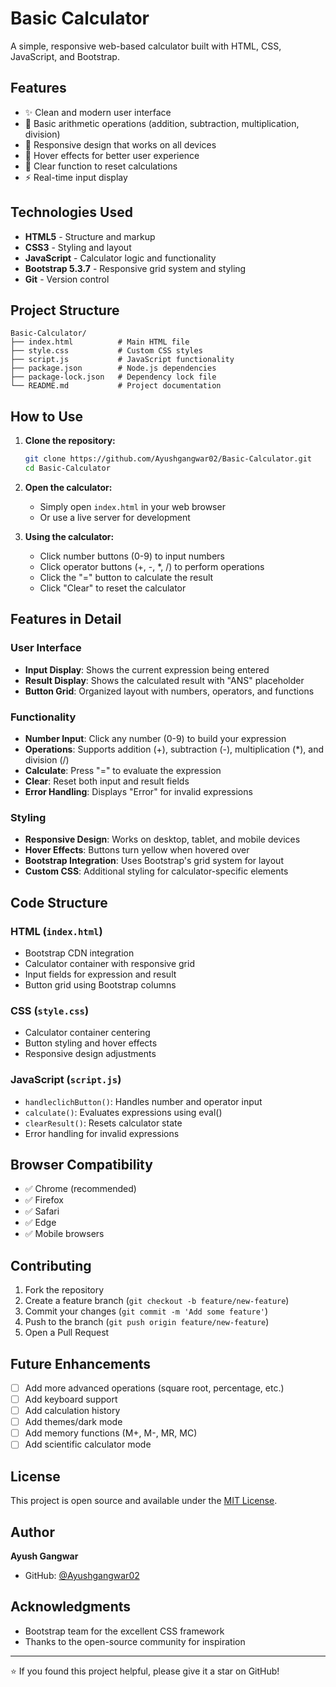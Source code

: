 # Basic Calculator

A simple, responsive web-based calculator built with HTML, CSS, JavaScript, and Bootstrap.

## Features

- ✨ Clean and modern user interface
- 🔢 Basic arithmetic operations (addition, subtraction, multiplication, division)
- 📱 Responsive design that works on all devices
- 🎨 Hover effects for better user experience
- 🧹 Clear function to reset calculations
- ⚡ Real-time input display

## Technologies Used

- **HTML5** - Structure and markup
- **CSS3** - Styling and layout
- **JavaScript** - Calculator logic and functionality
- **Bootstrap 5.3.7** - Responsive grid system and styling
- **Git** - Version control

## Project Structure

```
Basic-Calculator/
├── index.html          # Main HTML file
├── style.css           # Custom CSS styles
├── script.js           # JavaScript functionality
├── package.json        # Node.js dependencies
├── package-lock.json   # Dependency lock file
└── README.md           # Project documentation
```

## How to Use

1. **Clone the repository:**
   ```bash
   git clone https://github.com/Ayushgangwar02/Basic-Calculator.git
   cd Basic-Calculator
   ```

2. **Open the calculator:**
   - Simply open `index.html` in your web browser
   - Or use a live server for development

3. **Using the calculator:**
   - Click number buttons (0-9) to input numbers
   - Click operator buttons (+, -, *, /) to perform operations
   - Click the "=" button to calculate the result
   - Click "Clear" to reset the calculator

## Features in Detail

### User Interface
- **Input Display**: Shows the current expression being entered
- **Result Display**: Shows the calculated result with "ANS" placeholder
- **Button Grid**: Organized layout with numbers, operators, and functions

### Functionality
- **Number Input**: Click any number (0-9) to build your expression
- **Operations**: Supports addition (+), subtraction (-), multiplication (*), and division (/)
- **Calculate**: Press "=" to evaluate the expression
- **Clear**: Reset both input and result fields
- **Error Handling**: Displays "Error" for invalid expressions

### Styling
- **Responsive Design**: Works on desktop, tablet, and mobile devices
- **Hover Effects**: Buttons turn yellow when hovered over
- **Bootstrap Integration**: Uses Bootstrap's grid system for layout
- **Custom CSS**: Additional styling for calculator-specific elements

## Code Structure

### HTML (`index.html`)
- Bootstrap CDN integration
- Calculator container with responsive grid
- Input fields for expression and result
- Button grid using Bootstrap columns

### CSS (`style.css`)
- Calculator container centering
- Button styling and hover effects
- Responsive design adjustments

### JavaScript (`script.js`)
- `handleclichButton()`: Handles number and operator input
- `calculate()`: Evaluates expressions using eval()
- `clearResult()`: Resets calculator state
- Error handling for invalid expressions

## Browser Compatibility

- ✅ Chrome (recommended)
- ✅ Firefox
- ✅ Safari
- ✅ Edge
- ✅ Mobile browsers

## Contributing

1. Fork the repository
2. Create a feature branch (`git checkout -b feature/new-feature`)
3. Commit your changes (`git commit -m 'Add some feature'`)
4. Push to the branch (`git push origin feature/new-feature`)
5. Open a Pull Request

## Future Enhancements

- [ ] Add more advanced operations (square root, percentage, etc.)
- [ ] Add keyboard support
- [ ] Add calculation history
- [ ] Add themes/dark mode
- [ ] Add memory functions (M+, M-, MR, MC)
- [ ] Add scientific calculator mode

## License

This project is open source and available under the [MIT License](LICENSE).

## Author

**Ayush Gangwar**
- GitHub: [@Ayushgangwar02](https://github.com/Ayushgangwar02)

## Acknowledgments

- Bootstrap team for the excellent CSS framework
- Thanks to the open-source community for inspiration

---

⭐ If you found this project helpful, please give it a star on GitHub!
